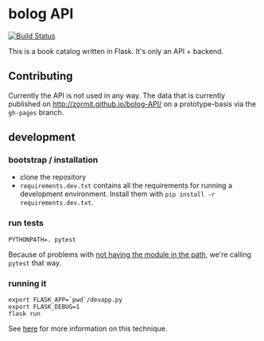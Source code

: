 # bolog API

[![Build Status](https://travis-ci.org/zormit/bolog-API.svg?branch=master)](https://travis-ci.org/zormit/bolog-API)

This is a book catalog written in Flask. It's only an API + backend.

## Contributing

Currently the API is not used in any way. The data that is currently published on http://zormit.github.io/bolog-API/ on a prototype-basis via the `gh-pages` branch.

## development

### bootstrap / installation

* clone the repository
* `requirements.dev.txt` contains all the requirements for running a development environment. Install them with `pip install -r requirements.dev.txt`.


### run tests

```
PYTHONPATH=. pytest
```

Because of problems with [not having the module in the path](http://stackoverflow.com/a/34140498), we're calling `pytest` that way.

### running it


```
export FLASK_APP=`pwd`/devapp.py
export FLASK_DEBUG=1
flask run
```

See [here](http://flask.pocoo.org/docs/0.12/cli/#factory-functions) for more information on this technique.
